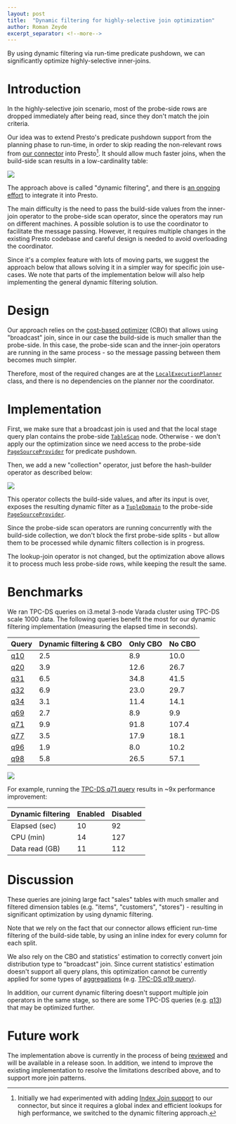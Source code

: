 ```yaml
---
layout: post
title:  "Dynamic filtering for highly-selective join optimization"
author: Roman Zeyde
excerpt_separator: <!--more-->
---
```


By using dynamic filtering via run-time predicate pushdown, we can significantly optimize highly-selective inner-joins.

<!--more-->

# Introduction

In the highly-selective join scenario, most of the probe-side rows are dropped immediately after being read, since they 
don't match the join criteria.

Our idea was to extend Presto's predicate pushdown support from the planning phase to run-time, in order to skip reading 
the non-relevant rows from [our connector](https://www.slideshare.net/OriReshef/presto-for-apps-deck-varada-prestoconf) 
into Presto[^1]. It should allow much faster joins, when the build-side scan results in a low-cardinality table:

![](/assets/blog/dynamic-filtering/dynamic-filtering.png)

The approach above is called "dynamic filtering", and there is [an ongoing effort]({{site.github_repo_url}}/issues/52) 
to integrate it into Presto.

The main difficulty is the need to pass the build-side values from the inner-join operator to the probe-side scan operator, 
since the operators may run on different machines. A possible solution is to use the coordinator to facilitate the message 
passing. However, it requires multiple changes in the existing Presto codebase and careful design is needed to avoid overloading
the coordinator.

Since it's a complex feature with lots of moving parts, we suggest the approach below that allows solving it in a simpler way 
for specific join use-cases. We note that parts of the implementation below will also help implementing the general dynamic 
filtering solution.

# Design

Our approach relies on the [cost-based optimizer](https://www.starburstdata.com/wp-content/uploads/2018/09/Presto-Cost-Based-Query-Optimizer-WP.pdf) 
(CBO) that allows using "broadcast" join, since in our case the build-side is much smaller than the probe-side. In this case, 
the probe-side scan and the inner-join operators are running in the same process - so the message passing between them becomes 
much simpler.

Therefore, most of the required changes are at the 
[`LocalExecutionPlanner`]({{site.github_repo_url}}/blob/master/presto-main/src/main/java/io/prestosql/sql/planner/LocalExecutionPlanner.java) 
class, and there is no dependencies on the planner nor the coordinator.

# Implementation

First, we make sure that a broadcast join is used and that the local stage query plan contains the probe-side 
[`TableScan`]({{site.github_repo_url}}/blob/master/presto-main/src/main/java/io/prestosql/sql/planner/plan/TableScanNode.java) node.
Otherwise - we don't apply our the optimization since we need access to the probe-side [`PageSourceProvider`]({{site.github_repo_url}}/blob/master/presto-main/src/main/java/io/prestosql/split/PageSourceProvider.java) 
for predicate pushdown.

Then, we add a new "collection" operator, just before the hash-builder operator as described below:

![](/assets/blog/dynamic-filtering/operators.png)

This operator collects the build-side values, and after its input is over, exposes the resulting dynamic filter as a 
[`TupleDomain`]({{site.github_repo_url}}/blob/master/presto-spi/src/main/java/io/prestosql/spi/predicate/TupleDomain.java) 
to the probe-side [`PageSourceProvider`]({{site.github_repo_url}}/blob/master/presto-main/src/main/java/io/prestosql/split/PageSourceProvider.java).

Since the probe-side scan operators are running concurrently with the build-side collection, we don't block the first probe-side 
splits - but allow them to be processed while dynamic filters collection is in progress. 

The lookup-join operator is not changed, but the optimization above allows it to process much less probe-side rows, while 
keeping the result the same. 

# Benchmarks

We ran TPC-DS queries on i3.metal 3-node Varada cluster using TPC-DS scale 1000 data.
The following queries benefit the most for our dynamic filtering implementation (measuring the elapsed time in seconds).

| Query       | Dynamic filtering & CBO | Only CBO | No CBO |
|-------------|-------------------------|----------|--------|
| [q10]({{site.github_repo_url}}/blob/master/presto-product-tests/src/main/resources/sql-tests/testcases/tpcds/q10.sql) | 2.5 | 8.9  | 10.0  |
| [q20]({{site.github_repo_url}}/blob/master/presto-product-tests/src/main/resources/sql-tests/testcases/tpcds/q20.sql) | 3.9 | 12.6 | 26.7  |
| [q31]({{site.github_repo_url}}/blob/master/presto-product-tests/src/main/resources/sql-tests/testcases/tpcds/q31.sql) | 6.5 | 34.8 | 41.5  |
| [q32]({{site.github_repo_url}}/blob/master/presto-product-tests/src/main/resources/sql-tests/testcases/tpcds/q32.sql) | 6.9 | 23.0 | 29.7  |
| [q34]({{site.github_repo_url}}/blob/master/presto-product-tests/src/main/resources/sql-tests/testcases/tpcds/q34.sql) | 3.1 | 11.4 | 14.1  |
| [q69]({{site.github_repo_url}}/blob/master/presto-product-tests/src/main/resources/sql-tests/testcases/tpcds/q69.sql) | 2.7 | 8.9  | 9.9   |
| [q71]({{site.github_repo_url}}/blob/master/presto-product-tests/src/main/resources/sql-tests/testcases/tpcds/q71.sql) | 9.9 | 91.8 | 107.4 |
| [q77]({{site.github_repo_url}}/blob/master/presto-product-tests/src/main/resources/sql-tests/testcases/tpcds/q77.sql) | 3.5 | 17.9 | 18.1  |
| [q96]({{site.github_repo_url}}/blob/master/presto-product-tests/src/main/resources/sql-tests/testcases/tpcds/q96.sql) | 1.9 | 8.0  | 10.2  |
| [q98]({{site.github_repo_url}}/blob/master/presto-product-tests/src/main/resources/sql-tests/testcases/tpcds/q98.sql) | 5.8 | 26.5 | 57.1  |

![](/assets/blog/dynamic-filtering/benchmark.png)

For example, running the [TPC-DS q71 query]({{site.github_repo_url}}/blob/master/presto-product-tests/src/main/resources/sql-tests/testcases/tpcds/q71.sql) 
results in ~9x performance improvement:

Dynamic filtering | Enabled  | Disabled 
------------------|----------|---------
Elapsed (sec)     | 10       | 92       
CPU (min)         | 14       | 127      
Data read (GB)    | 11       | 112      

# Discussion

These queries are joining large fact "sales" tables with much smaller and filtered dimension tables (e.g. "items", "customers", "stores") - 
resulting in significant optimization by using dynamic filtering.

Note that we rely on the fact that our connector allows efficient run-time filtering of the build-side table, by using an inline index 
for every column for each split.

We also rely on the CBO and statistics' estimation to correctly convert join distribution type to "broadcast" join. Since current statistics' 
estimation doesn't support all query plans, this optimization cannot be currently applied for some types of 
[aggregations]({{site.github_repo_url}}/blob/58b86da0eda9d479d418d9752b8cdd4d2c44d9ae/presto-main/src/main/java/io/prestosql/cost/AggregationStatsRule.java) 
(e.g. [TPC-DS q19 query]({{site.github_repo_url}}/blob/master/presto-product-tests/src/main/resources/sql-tests/testcases/tpcds/q19.sql)).

In addition, our current dynamic filtering doesn't support multiple join operators in the same stage, so there are some TPC-DS queries 
(e.g. [q13]({{site.github_repo_url}}/blob/master/presto-product-tests/src/main/resources/sql-tests/testcases/tpcds/q13.sql)) 
that may be optimized further.

# Future work

The implementation above is currently in the process of being [reviewed]({{site.github_repo_url}}/pull/931) and will be 
available in a release soon. In addition, we intend to improve the existing implementation to resolve the limitations described above, 
and to support more join patterns.

[^1]: Initially we had experimented with adding [Index Join support]({{site.github_repo_url}}/blob/1afbe98bb1eebfcf9050efa5c9a6bb6ccad80c8c/presto-spi/src/main/java/io/prestosql/spi/connector/ConnectorMetadata.java#L527-L533) to our connector, but since it requires a global index and efficient lookups for high performance, we switched to the dynamic filtering approach.
